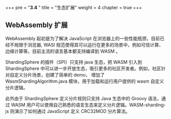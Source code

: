 +++
pre = "<b>3.4 </b>"
title = "生态扩展"
weight = 4
chapter = true
+++

## WebAssembly 扩展

WebAssembly 起初是为了解决 JavaScript 在浏览器上的一些性能瓶颈，目前已经不局限于浏览器, WASI 规范使得其可以运行在更多的场景中，例如可信计算、边缘计算等。目前主流的语言基本都支持编译到 WASM 。

ShardingSphere 的插件（SPI）只支持 java 生态，把 WASM 引入到 ShardingSphere 中可以进一步开放生态，吸引更多的社区开发者。例如，社区针对自定义分片场景，创建了简单的 demo， 增加了 WasmShardingAlgorithm.java 模块，用于加载和运行用户提供的 wasm 自定义分片逻辑。

此外由于 ShardingSphere 定义分片规则只支持 Java 生态中的 Groovy 语法，通过 WASM 用户可以使用自己熟悉的语言生态来定义分片逻辑。WASM-sharding-js 则演示了如何通过 JavaScript 定义 CRC32MOD 分片算法。
